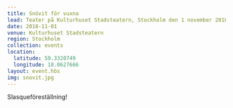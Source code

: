 ```yaml
---
title: Snövit för vuxna
lead: Teater på Kulturhuset Stadsteatern, Stockholm den 1 november 2018
date: 2018-11-01
venue: Kulturhuset Stadsteatern
region: Stockholm
collection: events
location:
  latitude: 59.3320749
  longitude: 18.0627666
layout: event.hbs
img: snovit.jpg
---
```


Slasqueföreställning!
